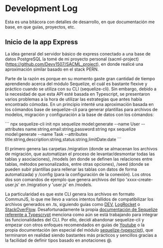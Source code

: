 # Development Log
Esta es una bitácora con detalles de desarrollo, en que documentación me base, en que guías, proyectos, etc.

## Inicio de la app Express
La idea general del servidor básico de express conectado a una base de datos PostgreSQL la tomé de mi proyecto personal (sacml-project)(https://github.com/Devv1507/SACML_project), en donde realicé una aproximación similar basado en el stack PERN.

Parte de la razón es porque en su momento gaste gran cantidad de tiempo aprendiendo acerca del módulo Sequelize, el cuál es bastante flexive y práctico cuando se utiliza con su CLI (sequelize-cli). Sin embargo, debido a la necesidad de que esta API esté basada en Typescript, se presentaron varios problemas a la hora de utilizar las estrategias que antes había encontrado cómodas. En un principio intenté una aproximación basada en los cómandos base de sequelize-cli para generar plantillas para archivos de modelos, migración y configuración a la base de datos con los cómandos:

´´´
npx sequelize-cli init
npx sequelize model:generate --name User --attributes  name:string,email:string,password:string
npx sequelize model:generate --name Task --attributes  title:string,description:string,status:string,limitDate:date
´´´

El primero genera las carpetas /migration (donde se almacenan los archivos de migración, que automatizan el proceso de levantar/desmontar todas las tablas y asociaciones), /models (en donde se definen las relaciones entre tablas, métodos personalizados, entre otras opciones), /seed (donde se pueden subir plantillas para rellenar las tablas con datos de forma automatizada) y /config (para la configuración de la conexión). Los otros dos son comandos de ejemplo que genera archivos del tipo 'xxxx-create-user.js' en /migration y 'user.js' en /models. 

La particularidad es que este CLI genera los archivos en formato CommunJS, lo que me llevo a varios intentos fallidos de compatibilizar los archivos generados en .ts, siguiendo guías como [DEV](https://dev.to/zipy/sequelize-and-typescript-integration-a-practical-tutorial-5ha3), [LogRocket](https://blog.logrocket.com/using-sequelize-with-typescript/) o [StackOverFlow](https://www.google.com/url?sa=t&source=web&rct=j&opi=89978449&url=https://stackoverflow.com/questions/65765429/using-sequelize-cli-with-typescript&ved=2ahUKEwj4zoSB4reHAxVYSjABHcFuABwQFnoECC4QAQ&usg=AOvVaw22WeojGWz9dN8s3UP9zrQh). Desafortunadamente la propia [documentación de Sequelize referente a Typescrypt](https://sequelize.org/docs/v6/other-topics/typescript/#usage) menciona como aún se está trabajando para integrar las funcionalidades del CLI. Por ello, decidí abandonar sequelize-cli y empezar con otros enfoques recomendados en guías de [Youtube](https://www.youtube.com/watch?v=J8l21W9dEk4) o la propia documentación (en especial del módulo [sequelize-typescript](https://www.npmjs.com/package/sequelize-typescript)), que terminaron en realidad siendo bastantes más prácticos y sencillos gracias a la facilidad de definir tipos basado en anotaciones @.

